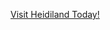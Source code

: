 [Visit Heidiland Today!](https://www.swissholidayco.com/Regions/Eastern-Switzerland/Excursions/Heidiland)
